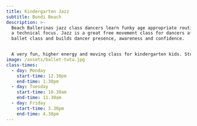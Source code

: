 ```yaml
---
title: Kindergarten Jazz
subtitle: Bondi Beach
description: >-
  Beach Ballerinas jazz class dancers learn funky age appropriate routines with
  a technical focus. Jazz is a great free movement class for dancers after a
  ballet class and builds dancer presence, awareness and confidence. 


  A very fun, higher energy and moving class for kindergarten kids. Students will also learn a progression from the 3 & 4 year olds program, and also start to technically dance. Strength and stretching exercises are formally introduced in this level which assists with childrens posture and dance technique.
image: /assets/ballet-tutu.jpg
class-times:
  - day: Monday
    start-time: 12.30pm
    end-time: 1.30pm
  - day: Tuesday
    start-time: 10.30am
    end-time: 11.30am
  - day: Friday
    start-time: 3.30pm
    end-time: 4.30pm
---
```

